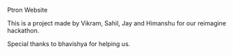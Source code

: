Ptron Website 

This is a project made by Vikram, Sahil, Jay and Himanshu for our reimagine hackathon.

Special thanks to bhavishya for helping us.
